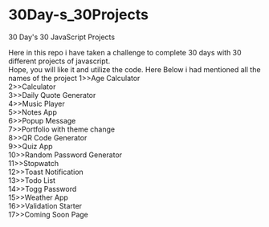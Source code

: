 # 30Day-s_30Projects

30 Day's 30 JavaScript Projects

Here in this repo i have taken a challenge to complete 30 days with 30 different projects of javascript.</br>
Hope, you will like it and utilize the code.
Here Below i had mentioned all the names of the project
1>>Age Calculator</br>
2>>Calculator</br>
3>>Daily Quote Generator</br>
4>>Music Player</br>
5>>Notes App</br>
6>>Popup Message</br>
7>>Portfolio with theme change</br>
8>>QR Code Generator</br>
9>>Quiz App</br>
10>>Random Password Generator</br>
11>>Stopwatch</br>
12>>Toast Notification</br>
13>>Todo List</br>
14>>Togg Password</br>
15>>Weather App</br>
16>>Validation Starter</br>
17>>Coming Soon Page</br>
